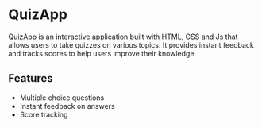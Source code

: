 # QuizApp

QuizApp is an interactive application built with HTML, CSS and Js that allows users to take quizzes on various topics. It provides instant feedback and tracks scores to help users improve their knowledge.

## Features

- Multiple choice questions
- Instant feedback on answers
- Score tracking
